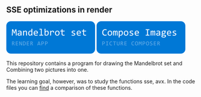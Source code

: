 ## SSE optimizations in render

![mandelbrot](readmeRes/mandelbrot-label.svg) ![merge](readmeRes/merge-label.svg)</br>

This repository contains a program for drawing the Mandelbrot set and Combining two pictures into one.

The learning goal, however, was to study the functions sse, avx. In the code files you can [find](mandelbrotSet/src/benchmark.cpp) a comparison of these functions.

